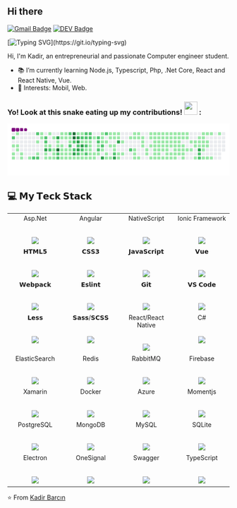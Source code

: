 ## Hi there
[![Gmail Badge](https://img.shields.io/badge/-Gmail-c14438?style=flat-square&logo=Gmail&logoColor=white&link=mailto:contact@thekadir.com)](mailto:contact@thekadir.com)
[![DEV Badge](https://img.shields.io/badge/-DEV.to-000?style=flat-square&logo=dev.to&logoColor=white&link=https://dev.to/cruznadin)](https://dev.to/cruznadin)
  
[![Typing SVG](https://readme-typing-svg.herokuapp.com/?lines=I+am+Kadir;Welcome+to+my+github+profile.)](https://git.io/typing-svg)
         
Hi, I'm Kadir, an entrepreneurial and passionate Computer engineer student.
            
- :books: I’m currently learning Node.js, Typescript, Php, .Net Core, React and React Native, Vue.
- :pushpin: Interests: Mobil, Web.

### Yo! Look at this snake eating up my contributions! <img src= "https://c.tenor.com/BczFoyx41WoAAAAj/swallowed-the-mighty-ones.gif" width= "30" height= "30">  :

![snake gif](https://raw.githubusercontent.com/CruzNadin/cruznadin/main/github-contribution-grid-snake.gif)

## :computer: 𝗠𝘆 𝗧𝗲𝗰𝗸 𝗦𝘁𝗮𝗰𝗸

<table>
  <tbody> 
     <tr valign="top">
      <td width="25%" align="center">
        <span>Asp.Net</span><br><br><br>
        <img height="64px" src="https://cdn.svgporn.com/logos/dotnet.svg">
      </td>
      <td width="25%" align="center">
        <span>Angular</span><br><br><br>
        <img height="64px" src="https://cdn.svgporn.com/logos/angular-icon.svg">
      </td>
      <td width="25%" align="center">
        <span>NativeScript</span><br><br><br>
        <img height="64px" src="https://cdn.svgporn.com/logos/nativescript.svg">
      </td>
      <td width="25%" align="center">
        <span>Ionic Framework</span><br><br><br>
        <img height="64px" src="https://cdn.svgporn.com/logos/ionic.svg">
      </td> 
    </tr>
    <tr valign="top">
      <td width="25%" align="center">
        <span>𝗛𝗧𝗠𝗟𝟱</span><br><br><br>
        <img height="64px" src="https://cdn.svgporn.com/logos/html-5.svg">
      </td>
      <td width="25%" align="center">
        <span>𝗖𝗦𝗦𝟯</span><br><br><br>
        <img height="64px" src="https://cdn.svgporn.com/logos/css-3.svg">
      </td>
      <td width="25%" align="center">
        <span>𝗝𝗮𝘃𝗮𝗦𝗰𝗿𝗶𝗽𝘁</span><br><br><br>
        <img height="64px" src="https://cdn.svgporn.com/logos/javascript.svg">
      </td>
      <td width="25%" align="center">
        <span>𝗩𝘂𝗲</span><br><br><br>
        <img height="64px" src="https://cdn.svgporn.com/logos/vue.svg">
      </td>
    </tr>
    <tr valign="top">
      <td width="25%" align="center">
        <span>𝗪𝗲𝗯𝗽𝗮𝗰𝗸</span><br><br><br>
        <img height="64px" src="https://cdn.svgporn.com/logos/webpack.svg">
      </td>
      <td width="25%" align="center">
        <span>𝗘𝘀𝗹𝗶𝗻𝘁</span><br><br><br>
        <img height="64px" src="https://cdn.svgporn.com/logos/eslint.svg">
      </td>
      <td width="25%" align="center">
        <span>𝗚𝗶𝘁</span><br><br><br>
        <img height="64px" src="https://cdn.svgporn.com/logos/git-icon.svg">
      </td>
      <td width="25%" align="center">
        <span>𝗩𝗦 𝗖𝗼𝗱𝗲</span><br><br><br>
        <img height="64px" src="https://cdn.svgporn.com/logos/visual-studio-code.svg">
      </td>
    </tr>
    <tr valign="top">
      <td width="25%" align="center">
        <span>𝗟𝗲𝘀𝘀</span><br><br><br>
        <img height="64px" src="https://cdn.svgporn.com/logos/less.svg">
      </td>
      <td width="25%" align="center">
        <span>𝗦𝗮𝘀𝘀/𝗦𝗖𝗦𝗦</span><br><br><br>
        <img height="64px" src="https://cdn.svgporn.com/logos/sass.svg">
      </td>
      <td width="25%" align="center">
        <span>React/React Native</span><br><br><br>
        <img height="64px" src="https://cdn.svgporn.com/logos/react.svg">
      </td>
      <td width="25%" align="center">
        <span>C#</span><br><br><br>
        <img height="64px" src="https://cdn.svgporn.com/logos/c-sharp.svg">
      </td>
    </tr>
     <tr valign="top"> 
      <td width="25%" align="center">
        <span>ElasticSearch</span><br><br><br>
        <img height="64px" src="https://cdn.svgporn.com/logos/elasticsearch.svg">
      </td>
       <td width="25%" align="center">
        <span>Redis</span><br><br><br>
        <img height="64px" src="https://cdn.svgporn.com/logos/redis.svg">
      </td>
      <td width="25%" align="center">        
        <span>RabbitMQ</span><br><br><br>
        <img height="64px" src="https://cdn.svgporn.com/logos/rabbitmq.svg">
      </td> 
      <td width="25%" align="center">
        <span>Firebase</span><br><br><br>
        <img height="64px" src="https://cdn.svgporn.com/logos/firebase.svg">
      </td> 
    </tr>
     <tr valign="top">
       <td width="25%" align="center">
        <span>Xamarin</span><br><br><br>
        <img height="64px" src="https://cdn.svgporn.com/logos/xamarin.svg">
      </td>
      <td width="25%" align="center">
        <span>Docker</span><br><br><br>
        <img height="64px" src="https://cdn.svgporn.com/logos/docker-icon.svg">
      </td>
      <td width="25%" align="center">
        <span>Azure</span><br><br><br>
        <img height="64px" src="https://cdn.svgporn.com/logos/azure-icon.svg">
      </td>
      <td width="25%" align="center">
        <span>Momentjs</span><br><br><br>
        <img height="64px" src="https://cdn.svgporn.com/logos/momentjs.svg">
      </td> 
    </tr>
     <tr valign="top">
       <td width="25%" align="center">
        <span>PostgreSQL</span><br><br><br>
        <img height="64px" src="https://cdn.svgporn.com/logos/postgresql.svg">
      </td>
       <td width="25%" align="center">
        <span>MongoDB</span><br><br><br>
        <img height="64px" src="https://cdn.svgporn.com/logos/mongodb.svg">
      </td>
      <td width="25%" align="center">
        <span>MySQL</span><br><br><br>
        <img height="64px" src="https://cdn.svgporn.com/logos/mysql.svg">
      </td>
       <td width="25%" align="center">
        <span>SQLite</span><br><br><br>
        <img height="64px" src="https://cdn.svgporn.com/logos/sqlite.svg">
      </td> 
    </tr>
    <tr valign="top">
         <td width="25%" align="center">
        <span>Electron</span><br><br><br>
        <img height="64px" src="https://cdn.svgporn.com/logos/electron.svg">
      </td>
        <td width="25%" align="center">
        <span>OneSignal</span><br><br><br>
        <img height="64px" src="https://cdn.svgporn.com/logos/onesignal.svg">
      </td>
      <td width="25%" align="center">
        <span>Swagger</span><br><br><br>
        <img height="64px" src="https://cdn.svgporn.com/logos/swagger.svg">
      </td>
      <td width="25%" align="center">
        <span>TypeScript</span><br><br><br>
        <img height="64px" src="https://cdn.svgporn.com/logos/typescript-icon.svg">
      </td> 
    </tr>
  </tbody>
</table>



⭐️ From [Kadir Barcın](https://github.com/CruzNadin)
